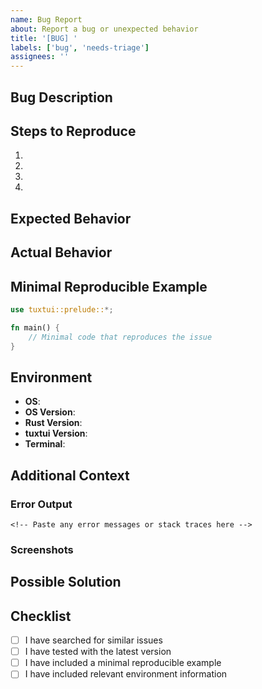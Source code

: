 ```yaml
---
name: Bug Report
about: Report a bug or unexpected behavior
title: '[BUG] '
labels: ['bug', 'needs-triage']
assignees: ''
---
```


## Bug Description

<!-- A clear and concise description of what the bug is -->

## Steps to Reproduce

1. 
2. 
3. 
4. 

## Expected Behavior

<!-- What you expected to happen -->

## Actual Behavior

<!-- What actually happened -->

## Minimal Reproducible Example

```rust
use tuxtui::prelude::*;

fn main() {
    // Minimal code that reproduces the issue
}
```

## Environment

- **OS**: <!-- e.g., Linux, macOS, Windows -->
- **OS Version**: <!-- e.g., Ubuntu 22.04, macOS 14.0, Windows 11 -->
- **Rust Version**: <!-- output of `rustc --version` -->
- **tuxtui Version**: <!-- e.g., 0.1.0 -->
- **Terminal**: <!-- e.g., alacritty, iTerm2, Windows Terminal -->

## Additional Context

<!-- Add any other context about the problem here -->

### Error Output

```
<!-- Paste any error messages or stack traces here -->
```

### Screenshots

<!-- If applicable, add screenshots to help explain your problem -->

## Possible Solution

<!-- Optional: suggest a fix or workaround if you have one -->

## Checklist

- [ ] I have searched for similar issues
- [ ] I have tested with the latest version
- [ ] I have included a minimal reproducible example
- [ ] I have included relevant environment information
